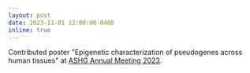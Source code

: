 ```yaml
---
layout: post
date: 2023-11-01 12:00:00-0400
inline: true
---
```


Contributed poster "Epigenetic characterization of pseudogenes across human tissues" at [ASHG Annual Meeting 2023](https://www.ashg.org/meetings/2023meeting/).
